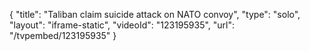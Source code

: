 {
    "title": "Taliban claim suicide attack on NATO convoy",
    "type": "solo",
    "layout": "iframe-static",
    "videoId": "123195935",
    "url": "\/tvpembed\/123195935"
}